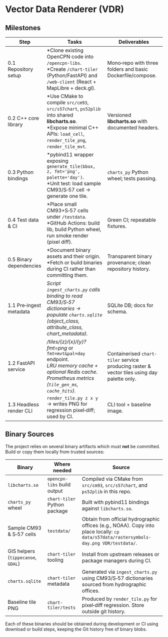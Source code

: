 # Vector Data Renderer (VDR)

## Milestones

| Step | Tasks | Deliverables |
| --- | --- | --- |
| 0.1 Repository setup | *Clone existing OpenCPN code into `/opencpn-libs`.<br>*Create `/chart-tiler` (Python/FastAPI) and `/web-client` (React + MapLibre + deck.gl). | Mono‑repo with three folders and basic Dockerfile/compose. |
| 0.2 C++ core library | *Use CMake to compile `src/cm93`, `src/s57chart`, `ps52plib` into shared **libcharts.so**.<br>*Expose minimal C++ APIs: `load_cell`, `render_tile_png`, `render_tile_mvt`. | Versioned **libcharts.so** with documented headers. |
| 0.3 Python bindings | *pybind11 wrapper exposing `generate_tile(bbox, z, fmt='png', palette='day')`.<br>*Unit test: load sample CM93/S‑57 cell → generate one tile. | `charts_py` Python wheel; tests passing. |
| 0.4 Test data & CI | *Place small CM93+S‑57 cells under `/testdata`.<br>*GitHub Actions: build lib, build Python wheel, run smoke render (pixel diff). | Green CI; repeatable fixtures. |
| 0.5 Binary dependencies | *Document binary assets and their origin.<br>*Fetch or build binaries during CI rather than committing them. | Transparent binary provenance; clean repository history. |
| 1.1 Pre‑ingest metadata | *Script `ingest_charts.py` calls binding to read CM93/S‑57 dictionaries → populate `charts.sqlite` (object_class, attribute_class, chart_metadata).* | SQLite DB; docs for schema. |
| 1.2 FastAPI service | */tiles/{z}/{x}/{y}?fmt=png* or `fmt=mvt&pal=day` endpoint.<br>*LRU memory cache + optional Redis cache.*<br>*Prometheus metrics (`tile_gen_ms`, `cache_hits`).* | Containerised `chart-tiler` service producing raster & vector tiles using day palette only. |
| 1.3 Headless render CLI | `render_tile.py z x y` → writes PNG for regression pixel‑diff; used by CI. | CLI tool + baseline image. |

## Binary Sources

The project relies on several binary artifacts which must **not** be committed. Build or copy them locally from trusted sources:

| Binary | Where needed | Source |
| --- | --- | --- |
| `libcharts.so` | `opencpn-libs` build output | Compiled via CMake from `src/cm93`, `src/s57chart`, and `ps52plib` in this repo. |
| `charts_py` wheel | `chart-tiler` Python package | Built with pybind11 bindings against `libcharts.so`. |
| Sample CM93 & S‑57 cells | `testdata/` | Obtain from official hydrographic offices (e.g., NOAA). Copy into place locally: `cp data/s57data/rastersymbols-day.png VDR/testdata/`. |
| GIS helpers (`tippecanoe`, `GDAL`) | `chart-tiler` tooling | Install from upstream releases or package managers during CI. |
| `charts.sqlite` | `chart-tiler` metadata | Generated via `ingest_charts.py` using CM93/S‑57 dictionaries sourced from hydrographic offices. |
| Baseline tile PNG | `chart-tiler/tests` | Produced by `render_tile.py` for pixel‑diff regression. Store outside git history. |

Each of these binaries should be obtained during development or CI using download or build steps, keeping the Git history free of binary blobs.
